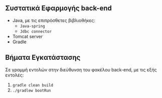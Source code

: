 ## Συστατικά Εφαρμογής back-end
* Java, με τις επιπρόσθετες βιβλιοθήκες:
  * `Java-spring`
  * `Jdbc connector`
* Tomcat server
* Gradle

## Βήματα Εγκατάστασης
Σε γραμμή εντολών στην διεύθυνση του φακέλου back-end, με τις εξής εντολές:
1. `gradle clean build`
2. `./gradlew bootRun`
